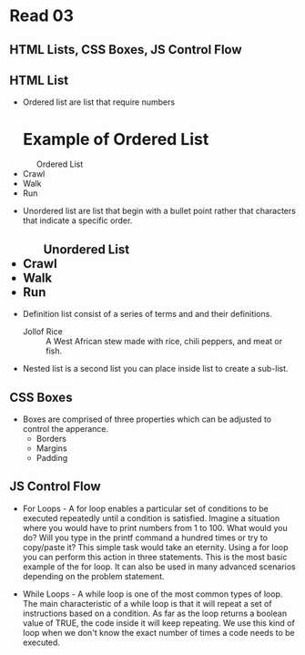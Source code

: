 # Read 03 #
## HTML Lists, CSS Boxes, JS Control Flow ##

## HTML List ##

* Ordered list are list that require numbers

    <h1>Example of Ordered List</h1>
            <ol>Ordered List</ol>
                <li>Crawl</li>
                <li>Walk</li>
                <li>Run</li>

* Unordered list are list that begin with a bullet point rather that characters that indicate a specific order.
   
    <h2>
    <ul>Unordered List</ul>
            <li>Crawl</li>
            <li>Walk</li>
            <li>Run</li>
    </h2>

* Definition list consist of a series of terms and and their definitions.

    <dl>
        <dt>Jollof Rice</dt>
        <dd>A West African stew made with rice, chili peppers, and meat or fish.</dt>
    </dl>

* Nested list is a second list you can place inside list to create a sub-list.


## CSS Boxes ##

* Boxes are comprised of three properties which can be adjusted to control the apperance.
    - Borders
    - Margins
    - Padding

  
## JS Control Flow ##
  
* For Loops - A for loop enables a particular set of conditions to be executed repeatedly until a condition is satisfied. Imagine a situation where you would have to print numbers from 1 to 100. What would you do? Will you type in the printf command a hundred times or try to copy/paste it? This simple task would take an eternity. Using a for loop you can perform this action in three statements. This is the most basic example of the for loop. It can also be used in many advanced scenarios depending on the problem statement.

* While Loops - A while loop is one of the most common types of loop. The main characteristic of a while loop is that it will repeat a set of instructions based on a condition. As far as the loop returns a boolean value of TRUE, the code inside it will keep repeating. We use this kind of loop when we don't know the exact number of times a code needs to be executed.
  
 
